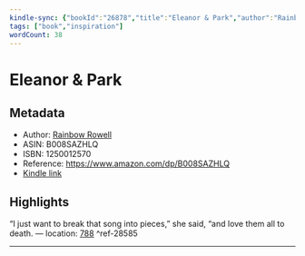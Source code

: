 ```yaml
---
kindle-sync: {"bookId":"26878","title":"Eleanor & Park","author":"Rainbow Rowell","asin":"B008SAZHLQ","lastAnnotatedDate":"2014-01-19","bookImageUrl":"https://m.media-amazon.com/images/I/71u8kDfMlTL._SY160.jpg","highlightsCount":1}
tags: ["book","inspiration"]
wordCount: 38
---
```

# Eleanor & Park
## Metadata
* Author: [Rainbow Rowell](https://www.amazon.comundefined)
* ASIN: B008SAZHLQ
* ISBN: 1250012570
* Reference: https://www.amazon.com/dp/B008SAZHLQ
* [Kindle link](kindle://book?action=open&asin=B008SAZHLQ)

## Highlights
“I just want to break that song into pieces,” she said, “and love them all to death. — location: [788](kindle://book?action=open&asin=B008SAZHLQ&location=788) ^ref-28585

---
